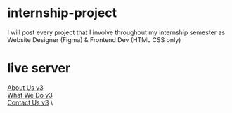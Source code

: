 # internship-project
I will post every project that I involve throughout my internship semester as Website Designer (Figma) &amp; Frontend Dev (HTML CSS only)

# live server
[About Us v3](https://aqilnuman23.github.io/internship-project/hr-updateddesign/aboutus-v3/index.html) \
[What We Do v3](https://aqilnuman23.github.io/internship-project/hr-updateddesign/whatwedo-v3/index.html) \
[Contact Us v3](https://aqilnuman23.github.io/internship-project/hr-updateddesign/contactus-v3/index.html) \
